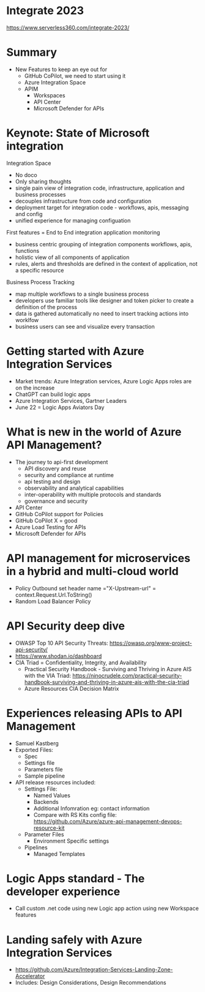 # Integrate 2023
https://www.serverless360.com/integrate-2023/

# Summary
- New Features to keep an eye out for
  - GitHub CoPilot, we need to start using it
  - Azure Integration Space
  - APIM
    - Workspaces
    - API Center
    - Microsoft Defender for APIs

# Keynote: State of Microsoft integration
Integration Space
- No doco
- Only sharing thoughts
- single pain view of integration code, infrastructure, application and business processes
- decouples infrastructure from code and configuration
- deployment target for integration code - workflows, apis, messaging and config
- unified experience for managing configuation

First features = End to End integration application monitoring
- business centric grouping of integration components workflows, apis, functions
- holistic view of all components of application
- rules, alerts and thresholds are defined in the context of application, not a specific resource

Business Process Tracking
- map multiple workflows to a single business process
- developers use familiar tools like designer and token picker to create a definition of the process
- data is gathered automatically no need to insert tracking actions into worklfow
- business users can see and visualize every transaction

# Getting started with Azure Integration Services
- Market trends: Azure Integration services, Azure Logic Apps roles are on the increase
- ChatGPT can build logic apps
- Azure Integration Services, Gartner Leaders
- June 22 = Logic Apps Aviators Day

# What is new in the world of Azure API Management?
-  The journey to api-first development
   -  API discovery and reuse
   -  security and compliance at runtime
   -  api testing and design
   -  observability and analytical capabilities
   -  inter-operability with multiple protocols and standards
   -  governance and security
-  API Center
-  GitHub CoPilot support for Policies
-  GitHub CoPilot X = good 
-  Azure Load Testing for APIs
-  Microsoft Defender for APIs

# API management for microservices in a hybrid and multi-cloud world
- Policy Outbound set header name ="X-Upstream-url" = context.Request.Url.ToString()
- Random Load Balancer Policy

# API Security deep dive
- OWASP Top 10 API Security Threats: https://owasp.org/www-project-api-security/
- https://www.shodan.io/dashboard
- CIA Triad = Confidentiality, Integrity, and Availability
  - Practical Security Handbook - Surviving and Thriving in Azure AIS with the VIA Triad: https://ninocrudele.com/practical-security-handbook-surviving-and-thriving-in-azure-ais-with-the-cia-triad
  - Azure Resources CIA Decision Matrix

# Experiences releasing APIs to API Management
- Samuel Kastberg
- Exported Files:
  - Spec
  - Settings file
  - Parameters file
  - Sample pipeline
- API release resources included:
  - Settings File:
    - Named Values
    - Backends
    - Additional Infomration eg: contact information
    - Compare with RS Kits config file: https://github.com/Azure/azure-api-management-devops-resource-kit
  - Parameter Files
    - Environment Specific settings
  - Pipelines
    - Managed Templates


# Logic Apps standard - The developer experience
- Call custom .net code using new Logic app action using new Workspace features


# Landing safely with Azure Integration Services
- https://github.com/Azure/Integration-Services-Landing-Zone-Accelerator
- Includes: Design Considerations, Design Recommendations
